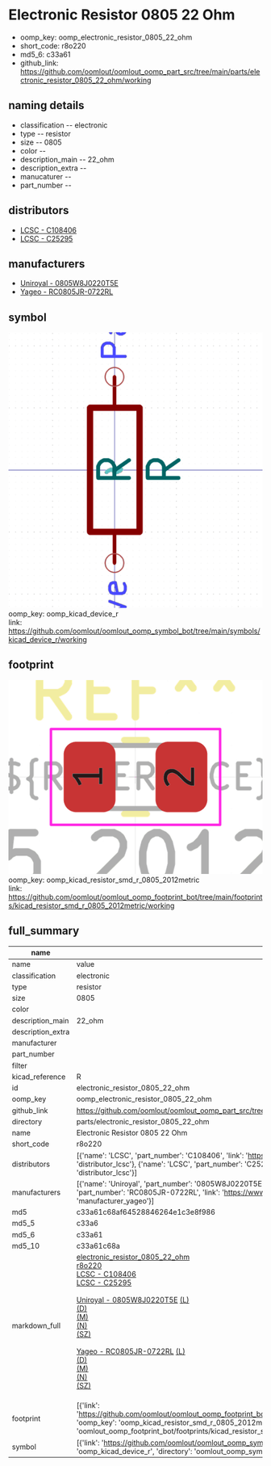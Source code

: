 # Electronic Resistor 0805 22 Ohm

  
* oomp_key: oomp_electronic_resistor_0805_22_ohm 
* short_code: r8o220
* md5_6: c33a61  
* github_link: https://github.com/oomlout/oomlout_oomp_part_src/tree/main/parts/electronic_resistor_0805_22_ohm/working  
## naming details
* classification -- electronic
* type -- resistor
* size -- 0805
* color -- 
* description_main -- 22_ohm
* description_extra -- 
* manucaturer -- 
* part_number -- 

## distributors
* [LCSC - C108406](https://lcsc.com/product-detail/C108406.html)  
* [LCSC - C25295](https://lcsc.com/product-detail/C25295.html)  

## manufacturers
* [Uniroyal - 0805W8J0220T5E]()  
* [Yageo - RC0805JR-0722RL](https://www.yageo.com/en/Chart/Download/pdf/RC0805JR-0722RL)  

## symbol

![](symbol/0/working/working_600.png)  
oomp_key: oomp_kicad_device_r  
link: https://github.com/oomlout/oomlout_oomp_symbol_bot/tree/main/symbols/kicad_device_r/working  

## footprint

![](footprint/0/working/working_600.png)  
oomp_key: oomp_kicad_resistor_smd_r_0805_2012metric  
link: https://github.com/oomlout/oomlout_oomp_footprint_bot/tree/main/footprints/kicad_resistor_smd_r_0805_2012metric/working  

## full_summary
| name | value | 
| --- | --- | 
| name | value | 
| classification | electronic | 
| type | resistor | 
| size | 0805 | 
| color |  | 
| description_main | 22_ohm | 
| description_extra |  | 
| manufacturer |  | 
| part_number |  | 
| filter |  | 
| kicad_reference | R | 
| id | electronic_resistor_0805_22_ohm | 
| oomp_key | oomp_electronic_resistor_0805_22_ohm | 
| github_link | https://github.com/oomlout/oomlout_oomp_part_src/tree/main/parts/electronic_resistor_0805_22_ohm/working | 
| directory | parts/electronic_resistor_0805_22_ohm | 
| name | Electronic Resistor 0805 22 Ohm | 
| short_code | r8o220 | 
| distributors | [{'name': 'LCSC', 'part_number': 'C108406', 'link': 'https://lcsc.com/product-detail/C108406.html', 'id': 'distributor_lcsc'}, {'name': 'LCSC', 'part_number': 'C25295', 'link': 'https://lcsc.com/product-detail/C25295.html', 'id': 'distributor_lcsc'}] | 
| manufacturers | [{'name': 'Uniroyal', 'part_number': '0805W8J0220T5E', 'link': '', 'id': 'manufacturer_uniroyal'}, {'name': 'Yageo', 'part_number': 'RC0805JR-0722RL', 'link': 'https://www.yageo.com/en/Chart/Download/pdf/RC0805JR-0722RL', 'id': 'manufacturer_yageo'}] | 
| md5 | c33a61c68af64528846264e1c3e8f986 | 
| md5_5 | c33a6 | 
| md5_6 | c33a61 | 
| md5_10 | c33a61c68a | 
| markdown_full | [electronic_resistor_0805_22_ohm](https://github.com/oomlout/oomlout_oomp_part_src/tree/main/parts/electronic_resistor_0805_22_ohm/working)<br>[r8o220](https://github.com/oomlout/oomlout_oomp_part_src/tree/main/parts/electronic_resistor_0805_22_ohm/working)<br>[LCSC - C108406<br>](https://lcsc.com/product-detail/C108406.html)[LCSC - C25295<br>](https://lcsc.com/product-detail/C25295.html)<br>[Uniroyal - 0805W8J0220T5E]() [(L)<br>](https://www.lcsc.com/search?q=0805W8J0220T5E)[(D)<br>](https://www.digikey.com/en/products?,keywords=0805W8J0220T5E)[(M)<br>](https://www.mouser.com/Search/Refine?Keyword=0805W8J0220T5E)[(N)<br>](https://www.newark.com/search?st=0805W8J0220T5E)[(SZ)<br>](https://so.szlcsc.com/global.html?k=0805W8J0220T5E)<br>[Yageo - RC0805JR-0722RL](https://www.yageo.com/en/Chart/Download/pdf/RC0805JR-0722RL) [(L)<br>](https://www.lcsc.com/search?q=RC0805JR-0722RL)[(D)<br>](https://www.digikey.com/en/products?,keywords=RC0805JR-0722RL)[(M)<br>](https://www.mouser.com/Search/Refine?Keyword=RC0805JR-0722RL)[(N)<br>](https://www.newark.com/search?st=RC0805JR-0722RL)[(SZ)<br>](https://so.szlcsc.com/global.html?k=RC0805JR-0722RL)<br> | 
| footprint | [{'link': 'https://github.com/oomlout/oomlout_oomp_footprint_bot/tree/main/foootprntss/kicad_resistor_smd_r_0805_2012metric', 'oomp_key': 'oomp_kicad_resistor_smd_r_0805_2012metric', 'directory': 'oomlout_oomp_footprint_bot/footprints/kicad_resistor_smd_r_0805_2012metric//working/working.kicad_mod'}] | 
| symbol | [{'link': 'https://github.com/oomlout/oomlout_oomp_symbol_bot/tree/main/symbols/kicad_device_r', 'oomp_key': 'oomp_kicad_device_r', 'directory': 'oomlout_oomp_symbol_bot/symbols/kicad_device_r//working/working.kicad_sym'}] | 
